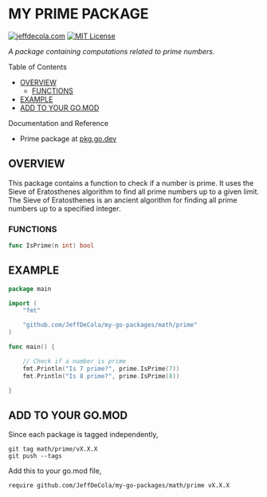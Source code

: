 # MY PRIME PACKAGE

[![jeffdecola.com](https://img.shields.io/badge/website-jeffdecola.com-blue)](https://jeffdecola.com)
[![MIT License](https://img.shields.io/:license-mit-blue.svg)](https://jeffdecola.mit-license.org)

_A package containing computations related to prime numbers._

Table of Contents

* [OVERVIEW](https://github.com/JeffDeCola/my-go-packages/tree/master/math/prime#overview)
  * [FUNCTIONS](https://github.com/JeffDeCola/my-go-packages/tree/master/math/prime#functions)
* [EXAMPLE](https://github.com/JeffDeCola/my-go-packages/tree/master/math/prime#example)  
* [ADD TO YOUR GO.MOD](https://github.com/JeffDeCola/my-go-packages/tree/master/math/prime#add-to-your-gomod)

Documentation and Reference

* Prime package at
  [pkg.go.dev](https://pkg.go.dev/github.com/JeffDeCola/my-go-packages/math/prime)

## OVERVIEW

This package contains a function to check if a number is prime.
It uses the Sieve of Eratosthenes algorithm to find all prime
numbers up to a given limit.
The Sieve of Eratosthenes is an ancient algorithm for finding all
prime numbers up to a specified integer.

### FUNCTIONS

```go
func IsPrime(n int) bool
```

## EXAMPLE

```go
package main

import (
    "fmt"

    "github.com/JeffDeCola/my-go-packages/math/prime"
)

func main() {

    // Check if a number is prime
    fmt.Println("Is 7 prime?", prime.IsPrime(7))
    fmt.Println("Is 8 prime?", prime.IsPrime(8))

}
```

## ADD TO YOUR GO.MOD

Since each package is tagged independently,

```text
git tag math/prime/vX.X.X
git push --tags
```

Add this to your go.mod file,

```text
require github.com/JeffDeCola/my-go-packages/math/prime vX.X.X
```
